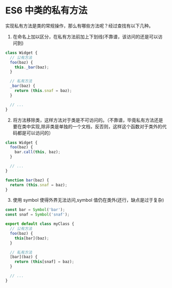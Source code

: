# ES6 中类的私有方法

实现私有方法是类的常规操作，那么有哪些方法呢？经过查找有以下几种。

1. 在命名上加以区分，在私有方法前加上下划线(不靠谱，该访问的还是可以访问到)

```js
class Widget {
  // 公有方法
  foo(baz) {
    this._bar(baz);
  }

  // 私有方法
  _bar(baz) {
    return (this.snaf = baz);
  }

  // ...
}
```

2. 将方法移除类，这样方法对于类是不可访问的。（不靠谱，毕竟私有方法还是要在类中实现,除非类是单独的一个文档，反否则，这样这个函数对于类外的代码都是可以访问的）

```js
class Widget {
  foo(baz) {
    bar.call(this, baz);
  }

  // ...
}

function bar(baz) {
  return (this.snaf = baz);
}
```

3. 使用 symbol 使得外界无法访问,symbol 值仍在类外(还行，缺点是过于复杂)

```js
const bar = Symbol('bar');
const snaf = Symbol('snaf');

export default class myClass {
  // 公有方法
  foo(baz) {
    this[bar](baz);
  }

  // 私有方法
  [bar](baz) {
    return (this[snaf] = baz);
  }

  // ...
}
```
